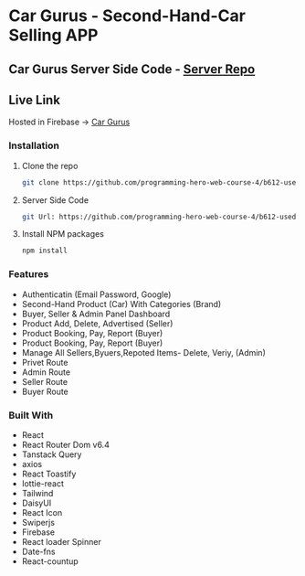 # Car Gurus - Second-Hand-Car Selling APP
## Car Gurus Server Side Code - [Server Repo](https://github.com/imran-mridha/car-gurus-server)
## Live Link

Hosted in Firebase -> [Car Gurus](https://car-gurus-bd.web.app/)

<!-- ### adminEmail: cargurus@admin.com
### adminPassword: 111111 -->

### Installation
1. Clone the repo
   ```sh
   git clone https://github.com/programming-hero-web-course-4/b612-used-products-resale-clients-side-imran-mridha.git
   ```
1. Server Side Code
   ```sh
   git Url: https://github.com/programming-hero-web-course-4/b612-used-products-resale-clients-side-imran-mridha
   ```
2. Install NPM packages
   ```sh
   npm install
   ```

### Features

* Authenticatin (Email Password, Google)
* Second-Hand Product (Car) With Categories (Brand)
* Buyer, Seller & Admin Panel Dashboard
* Product Add, Delete, Advertised (Seller)
* Product Booking, Pay, Report (Buyer)
* Product Booking, Pay, Report (Buyer)
* Manage All Sellers,Byuers,Repoted Items- Delete, Veriy, (Admin)
* Privet Route
* Admin Route
* Seller Route
* Buyer Route

### Built With

* React
* React Router Dom v6.4 
* Tanstack Query 
* axios 
* React Toastify
* lottie-react
* Tailwind
* DaisyUI
* React Icon
* Swiperjs
* Firebase
* React loader Spinner
* Date-fns
* React-countup